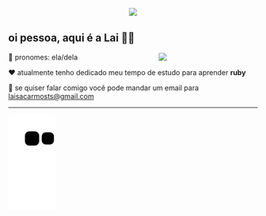  <p align="center">
  <img src=https://media.giphy.com/media/Qo2dupDib32rkTY4hX/giphy.gif>
</p>


## oi pessoa, aqui é a Lai 👋🏿



<img src="http://pa1.narvii.com/6722/8143d640b0f68362eb5372b0fca1b03731773ee6_00.gif" min-width="200px" max-width="200px" width="200px" align="right">

🌈 pronomes: ela/dela 

❤️ atualmente tenho dedicado meu tempo de estudo para aprender **ruby** 

💌 se quiser falar comigo você pode mandar um email para laisacarmosts@gmail.com

___
  
  
![Snake animation](https://github.com/rafaballerini/rafaballerini/blob/output/github-contribution-grid-snake.svg)
